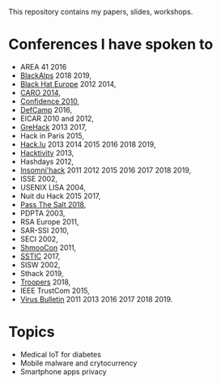 This repository contains my papers, slides, workshops.

# Conferences I have spoken to

- AREA 41 2016
- [BlackAlps](https://blackalps.ch) 2018 2019,
- [Black Hat Europe](https://blackhat.com) 2012 2014,
- [CARO 2014](https://2014.caro.org),
- [Confidence 2010](https://2010.confidence.org.pl),
- [DefCamp](https://def.camp) 2016,
- EICAR 2010 and 2012,
- [GreHack](https://grehack.fr) 2013 2017,
- Hack in Paris 2015,
- [Hack.lu](https://2019.hack.lu) 2013 2014 2015 2016 2018 2019,
- [Hacktivity](https://hacktivity.com/en) 2013,
- Hashdays 2012,
- [Insomni'hack](https://insomnihack.ch) 2011 2012 2015 2016 2017 2018 2019,
- ISSE 2002,
- USENIX LISA 2004,
- Nuit du Hack 2015 2017,
- [Pass The Salt 2018](https://2018.pass-the-salt.org),
- PDPTA 2003,
- RSA Europe 2011,
- SAR-SSI 2010,
- SECI 2002,
- [ShmooCon](https://www.shmoocon.org) 2011,
- [SSTIC](https://www.sstic.org) 2017,
- SISW 2002,
- Sthack 2019,
- [Troopers](https://troopers.de) 2018,
- IEEE TrustCom 2015,
- [Virus Bulletin](https://www.virusbtn.com) 2011 2013 2016 2017 2018 2019. 

# Topics

- Medical IoT for diabetes
- Mobile malware and crytocurrency
- Smartphone apps privacy


